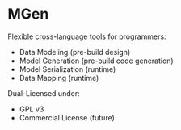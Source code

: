 MGen
====

Flexible cross-language tools for programmers:
 * Data Modeling 			(pre-build design)
 * Model Generation			(pre-build code generation)
 * Model Serialization			(runtime)
 * Data Mapping				(runtime)

Dual-Licensed under:
 * GPL v3
 * Commercial License (future)

